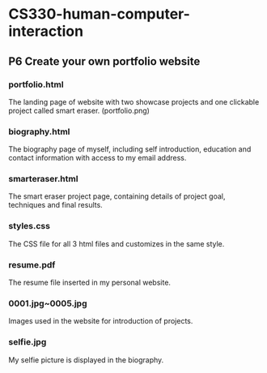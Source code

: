 # CS330-human-computer-interaction
## P6 Create your own portfolio website
### portfolio.html
The landing page of website with two showcase projects and one clickable project called smart eraser.
(portfolio.png)
### biography.html
The biography page of myself, including self introduction, education and contact information with access to my email address.
### smarteraser.html
The smart eraser project page, containing details of project goal, techniques and final results.
### styles.css
The CSS file for all 3 html files and customizes in the same style.
### resume.pdf
The resume file inserted in my personal website.
### 0001.jpg~0005.jpg
Images used in the website for introduction of projects.
### selfie.jpg
My selfie picture is displayed in the biography.
